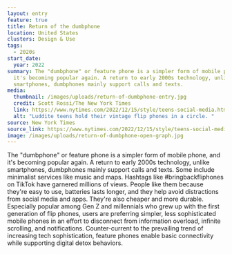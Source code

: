 ```yaml
---
layout: entry
feature: true
title: Return of the dumbphone
location: United States
clusters: Design & Use
tags:
  - 2020s
start_date:
  year: 2022
summary: The "dumbphone" or feature phone is a simpler form of mobile phone, and
  it's becoming popular again. A return to early 2000s technology, unlike
  smartphones, dumbphones mainly support calls and texts.
media:
  thumbnail: /images/uploads/return-of-dumbphone-entry.jpg
  credit: Scott Rossi/The New York Times
  link: https://www.nytimes.com/2022/12/15/style/teens-social-media.html
  alt: "Luddite teens hold their vintage flip phones in a circle. "
source: New York Times
source_link: https://www.nytimes.com/2022/12/15/style/teens-social-media.html
image: /images/uploads/return-of-dumbphone-open-graph.jpg
---
```

The "dumbphone" or feature phone is a simpler form of mobile phone, and it's becoming popular again. A return to early 2000s technology, unlike smartphones, dumbphones mainly support calls and texts. Some include minimalist services like music and maps. Hashtags like #bringbackfliphones on TikTok have garnered millions of views. People like them because they're easy to use, batteries lasts longer, and they help avoid distractions from social media and apps. They're also cheaper and more durable. Especially popular among Gen Z and millennials who grew up with the first generation of flip phones, users are preferring simpler, less sophisticated mobile phones in an effort to disconnect from information overload, infinite scrolling, and notifications. Counter-current to the prevailing trend of increasing tech sophistication, feature phones enable basic connectivity while supporting digital detox behaviors.
